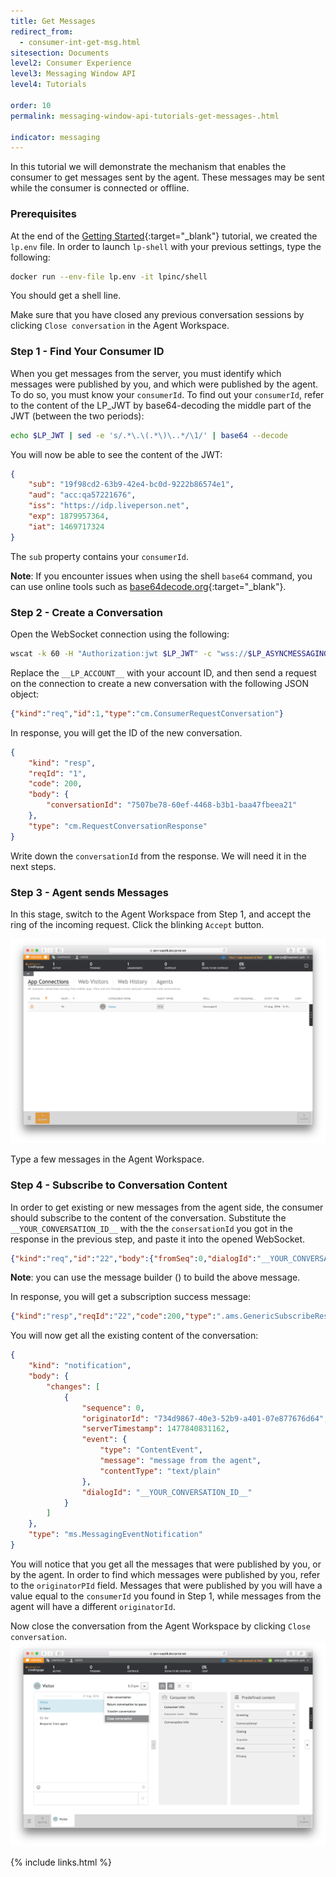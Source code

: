 ```yaml
---
title: Get Messages 
redirect_from:
  - consumer-int-get-msg.html
sitesection: Documents
level2: Consumer Experience
level3: Messaging Window API
level4: Tutorials

order: 10
permalink: messaging-window-api-tutorials-get-messages-.html

indicator: messaging
---
```


In this tutorial we will demonstrate the mechanism that enables the consumer to get messages sent by the agent. These messages may be sent while the consumer is connected or offline.

### Prerequisites

At the end of the [Getting Started](consumer-int-getting-started.html){:target="_blank"} tutorial, we created the ``lp.env`` file. In order to launch ``lp-shell`` with your previous settings, type the following:

```sh
docker run --env-file lp.env -it lpinc/shell
```
You should get a shell line.

Make sure that you have closed any previous conversation sessions by clicking ``Close conversation`` in the Agent Workspace.

### Step 1 - Find Your Consumer ID

When you get messages from the server, you must identify which messages were published by you, and which were published by the agent. To do so, you must know your ``consumerId``. To find out your ``consumerId``, refer to the content of the LP_JWT by base64-decoding the middle part of the JWT (between the two periods):

```sh
echo $LP_JWT | sed -e 's/.*\.\(.*\)\..*/\1/' | base64 --decode
```

You will now be able to see the content of the JWT:

```json
{
	"sub": "19f98cd2-63b9-42e4-bc0d-9222b86574e1",
	"aud": "acc:qa57221676",
	"iss": "https://idp.liveperson.net",
	"exp": 1879957364,
	"iat": 1469717324
}
```

The ``sub`` property contains your ``consumerId``.

**Note**: If you encounter issues when using the shell ``base64`` command, you can use online tools such as [base64decode.org](https://www.base64decode.org/){:target="_blank"}.

### Step 2 - Create a Conversation
Open the WebSocket connection using the following:

```sh
wscat -k 60 -H "Authorization:jwt $LP_JWT" -c "wss://$LP_ASYNCMESSAGINGENT/ws_api/account/$LP_ACCOUNT/messaging/consumer?v=3"
```

Replace the ``__LP_ACCOUNT__`` with your account ID, and then send a request on the connection to create a new conversation with the following JSON object: 

```json
{"kind":"req","id":1,"type":"cm.ConsumerRequestConversation"}
```

In response, you will get the ID of the new conversation.

```json
{
	"kind": "resp",
	"reqId": "1",
	"code": 200,
	"body": {
		"conversationId": "7507be78-60ef-4468-b3b1-baa47fbeea21"
	},
	"type": "cm.RequestConversationResponse"
}
```

Write down the ``conversationId`` from the response. We will need it in the next steps.

### Step 3 - Agent sends Messages
In this stage, switch to the Agent Workspace from Step 1, and accept the ring of the incoming request. Click the blinking ``Accept`` button.

![agent-ring](img/ring.png)

Type a few messages in the Agent Workspace.

### Step 4 - Subscribe to Conversation Content

In order to get existing or new messages from the agent side, the consumer should subscribe to the content of the conversation. Substitute the ``__YOUR_CONVERSATION_ID__`` with the the ``consersationId`` you got in the response in the previous step, and paste it into the opened WebSocket. 

```json
{"kind":"req","id":"22","body":{"fromSeq":0,"dialogId":"__YOUR_CONVERSATION_ID__"},"type":"ms.SubscribeMessagingEvents"}
```
**Note**: you can use the message builder (<a href="consumer-int-msg-sub-events.html" target="_blank"><i class="fa fa-magic" aria-hidden="true"></i></a>) to build the above message. 

In response, you will get a subscription success message:

```json
{"kind":"resp","reqId":"22","code":200,"type":".ams.GenericSubscribeResponse"}
```

You will now get all the existing content of the conversation:

```json
{
	"kind": "notification",
	"body": {
		"changes": [
			{
				"sequence": 0,
				"originatorId": "734d9867-40e3-52b9-a401-07e877676d64",
				"serverTimestamp": 1477840831162,
				"event": {
					"type": "ContentEvent",
					"message": "message from the agent",
					"contentType": "text/plain"
				},
				"dialogId": "__YOUR_CONVERSATION_ID__"
			}
		]
	},
	"type": "ms.MessagingEventNotification"
}
```

You will notice that you get all the messages that were published by you, or by the agent. In order to find which messages were published by you, refer to the ``originatorPId`` field. Messages that were published by you will have a value equal to the ``consumerId`` you found in Step 1, while messages from the agent will have a different ``originatorId``.

Now close the conversation from the Agent Workspace by clicking ``Close conversation``.
![close](img/close.png)

{% include links.html %}
